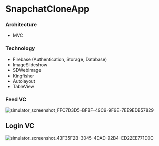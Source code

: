 # SnapchatCloneApp

### Architecture

- MVC

### Technology

- Firebase (Authentication, Storage, Database)
- ImageSlideshow
- SDWebImage
- Kingfisher
- Autolayout
- TableView

### Feed VC

![simulator_screenshot_FFC7D3D5-BFBF-49C9-9F9E-7EE9EDB57829](https://github.com/alicantarim/SnapchatCloneApp/assets/92791015/5afbd02c-3b02-43b9-9697-990f9a5a97a3)

## Login VC

![simulator_screenshot_43F35F2B-3045-4DAD-92B4-ED22EE771D0C](https://github.com/alicantarim/SnapchatCloneApp/assets/92791015/d64cb148-530a-4830-9ccc-e06129427690)
